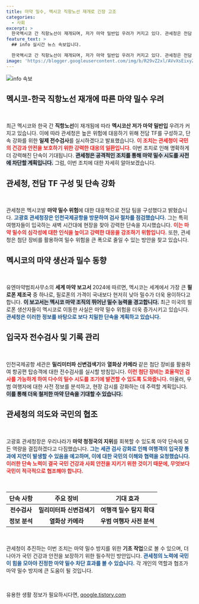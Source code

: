 ```yaml
---
title: 마약 밀수, 멕시코 직항노선 재개로 긴장 고조
categories:
  - 사회
excerpt: >
  한국멕시코 간 직항노선이 재개되며, 저가 마약 밀반입 우려가 커지고 있다. 관세청은 전담 TF를 구성하고 강화된 단속으로 대응, 여행객의 불편을 최소화하며 국민 건강 보호에 나선다.
feature_text: >
  ## info 실시간 뉴스 속보입니다.

  한국멕시코 간 직항노선이 재개되며, 저가 마약 밀반입 우려가 커지고 있다. 관세청은 전담 TF를 구성하고 강화된 단속으로 대응, 여행객의 불편을 최소화하며 국민 건강 보호에 나선다.
image: 'https://blogger.googleusercontent.com/img/b/R29vZ2xl/AVvXsEixyZcFfHzMRdzZMjFBmAUKJYCLCGyLL1o632UiGVXcaFdKo_bkvkuCioo0uUKlGfBVcT3P84aROyZIXSBEx3Aw5nCQ3pTgDom1WDC4m8eifvWiAmWEEVb4x6G_l8C0QH225ldMjyaFvpxGEBGNO37VmDTDMHGhJPq73UglMfDca1-0aw/s1600/blogspot.png'
---
```


<p><img src="https://blogger.googleusercontent.com/img/b/R29vZ2xl/AVvXsEixyZcFfHzMRdzZMjFBmAUKJYCLCGyLL1o632UiGVXcaFdKo_bkvkuCioo0uUKlGfBVcT3P84aROyZIXSBEx3Aw5nCQ3pTgDom1WDC4m8eifvWiAmWEEVb4x6G_l8C0QH225ldMjyaFvpxGEBGNO37VmDTDMHGhJPq73UglMfDca1-0aw/s1600/blogspot.png" alt="info 속보" /></p>

<h2 data-ke-size="size26">멕시코-한국 직항노선 재개에 따른 마약 밀수 우려</h2>

<p data-ke-size="size16">&nbsp;</p>

<p>최근 멕시코와 한국 간 <strong>직항노선</strong>이 재개됨에 따라 <strong>멕시코산 저가 마약 밀반입</strong> 우려가 커지고 있습니다. 이에 따라 관세청은 높은 위험에 대응하기 위해 전담 TF를 구성하고, 단속 강화를 위한 <strong>일제 전수검사</strong>를 실시하겠다고 발표했습니다. <b><span style="color: #ee2323;">이 조치는 관세청이 국민의 건강과 안전을 보호하기 위한 강력한 대응의 일환입니다.</span></b> 이번 조치로 인해 명확하게 더 강력해진 단속이 기대됩니다. <b><span style="background-color: #21538527;">관세청은 공격적인 조치를 통해 마약 밀수 시도를 사전에 차단할 계획입니다.</span></b> 그럼, 이번 조치에 대한 자세히 알아보겠습니다.</p>

<h2 data-ke-size="size26">관세청, 전담 TF 구성 및 단속 강화</h2>

<p data-ke-size="size16">&nbsp;</p>

<p>관세청은 멕시코발 <strong>마약 밀수 위험</strong>에 대한 대응책으로 전담 팀을 구성했다고 밝혔습니다. <b><span style="color: #1a5490;">고광효 관세청장은 인천국제공항을 방문하여 검사 절차를 점검했습니다.</span></b> 그는 특히 여행자들이 입국하는 새벽 시간대에 현장을 찾아 강력한 단속을 지시했습니다. <b><span style="color: #ee2323;">이는 마약 밀수의 심각성에 대한 인식을 높이고 강력한 대응을 강조하기 위함입니다.</span></b> 또한, 관세청은 첨단 장비를 활용하여 밀수 위험을 큰 폭으로 줄일 수 있는 방안을 찾고 있습니다.</p>

<h2 data-ke-size="size26">멕시코의 마약 생산과 밀수 동향</h2>

<p data-ke-size="size16">&nbsp;</p>

<p>유엔마약범죄사무소의 <strong>세계 마약 보고서</strong> 2024에 따르면, 멕시코는 세계에서 가장 큰 <strong>필로폰 제조국</strong> 중 하나로, 필로폰의 가격이 국내보다 현저히 낮아 밀수가 더욱 용이하다고 합니다. <b><span style="background-color: #21538527;">이 보고서는 멕시코 마약 조직의 뛰어난 밀수 능력을 경고합니다.</span></b> 최근 미국의 필로폰 생산자들이 멕시코로 이동한 사실은 마약 밀수 위험을 더욱 증가시키고 있습니다. <b><span style="color: #1a5490;">관세청은 이러한 정보를 바탕으로 보다 치밀한 단속을 계획하고 있습니다.</span></b></p>

<h2 data-ke-size="size26">입국자 전수검사 및 기록 관리</h2>

<p data-ke-size="size16">&nbsp;</p>

<p>인천국제공항 세관은 <strong>밀리미터파 신변검색기</strong>와 <strong>열화상 카메라</strong> 같은 첨단 장비를 활용하여 항공편 탑승객에 대한 전수검사를 실시할 방침입니다. <b><span style="color: #ee2323;">이런 첨단 장비는 효율적인 검사를 가능하게 하여 다수의 밀수 시도를 조기에 발견할 수 있도록 도와줍니다.</span></b> 아울러, 우범 여행자에 대한 사전 정보를 분석하고, 현장 감시를 강화하는 데 주력할 계획입니다. <b><span style="background-color: #21538527;">이를 통해 더욱 철저한 마약 단속을 기대할 수 있습니다.</span></b></p>

<h2 data-ke-size="size26">관세청의 의도와 국민의 협조</h2>

<p data-ke-size="size16">&nbsp;</p>

<p>고광효 관세청장은 우리나라가 <strong>마약 청정국의 지위</strong>를 회복할 수 있도록 마약 단속에 모든 역량을 결집하겠다고 다짐했습니다. <b><span style="color: #1a5490;">그는 세관 검사 강화로 인해 여행객의 입국장 통과에 지연이 발생할 수 있음을 예고하며, 이에 대한 국민의 이해와 협력을 요청했습니다.</span></b> <b><span style="color: #ee2323;">이러한 단속 노력이 결국 국민 건강과 사회 안전을 지키기 위한 것이기 때문에, 무엇보다 국민이 적극적으로 협조해야 합니다.</span></b></p>

<p data-ke-size="size16">&nbsp;</p>

<table style="width: 100%;">
    <thead>
        <tr>
            <th style="text-align: center;">단속 사항</th>
            <th style="text-align: center;">주요 장비</th>
            <th style="text-align: center;">기대 효과</th>
        </tr>
    </thead>
    <tbody>
        <tr>
            <td style="text-align: center; height: 17px;"><b>전수검사</b></td>
            <td style="text-align: center; height: 17px;"><b>밀리미터파 신변검색기</b></td>
            <td style="text-align: center; height: 17px;"><b>여행객 밀수 탐지 확대</b></td>
        </tr>
        <tr>
            <td style="text-align: center; height: 17px;"><b>정보 분석</b></td>
            <td style="text-align: center; height: 17px;"><b>열화상 카메라</b></td>
            <td style="text-align: center; height: 17px;"><b>우범 여행자 사전 분석</b></td>
        </tr>
    </tbody>
</table>

<p data-ke-size="size16">&nbsp;</p>

<p>관세청이 추진하는 이번 조치는 마약 밀수 방지를 위한 <strong>기초 작업</strong>으로 볼 수 있으며, 더 나아가 국민 건강과 안전을 보장하기 위한 필수적인 방안입니다. <b><span style="color: #1a5490;">관세청의 노력에 국민이 힘을 모아야 진정한 마약 밀수 차단 효과를 볼 수 있습니다.</span></b> 각 개인의 역할과 협조가 마약 밀수 방지에 큰 도움이 될 것입니다. </p>

<p data-ke-size="size16">&nbsp;</p>
유용한 생활 정보가 필요하시다면, <a href="https://qoogle.tistory.com" rel="dofollow">qoogle.tistory.com</a>


